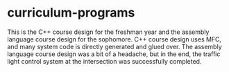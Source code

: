 # curriculum-programs

This is the C++ course design for the freshman year and the assembly language course design for the sophomore.
C++ course design uses MFC, and many system code is directly generated and glued over.
The assembly language course design was a bit of a headache, but in the end, the traffic light control system at the intersection was successfully completed.
